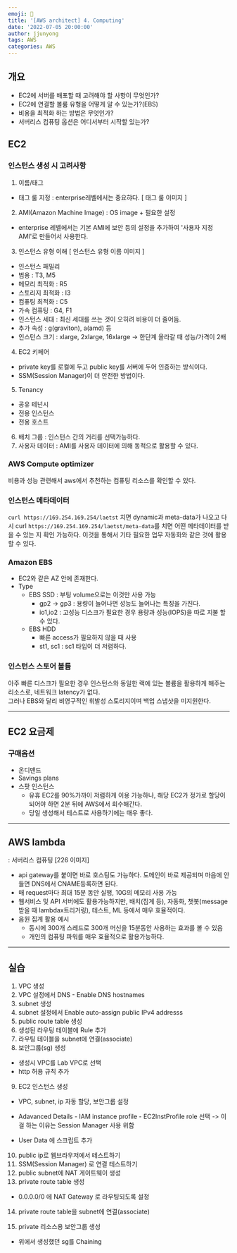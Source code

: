 ```yaml
---
emoji: 🧢
title: '[AWS architect] 4. Computing'
date: '2022-07-05 20:00:00'
author: jjunyong
tags: AWS
categories: AWS
---
```

## 개요
- EC2에 서버를 배포할 때 고려해야 할 사항이 무엇인가?
- EC2에 연결할 볼륨 유형을 어떻게 알 수 있는가?(EBS)
- 비용을 최적화 하는 방법은 무엇인가?
- 서버리스 컴퓨팅 옵션은 어디서부터 시작할 있는가?

## EC2
### 인스턴스 생성 시 고려사항
1. 이름/태그
  - 태그 룰 지정 : enterprise레벨에서는 중요햐다. 
    [ 태그 룰 이미지 ] 
2. AMI(Amazon Machine Image) : OS image + 필요한 설정
  - enterprise 레벨에서는 기본 AMI에 보안 등의 설정을 추가하여 '사용자 지정 AMI'로 만들어서 사용한다.
3. 인스턴스 유형 이해
  [ 인스턴스 유형 이름 이미지 ]
  - 인스턴스 패밀리 
  - 범용 : T3, M5
  - 메모리 최적화 : R5 
  - 스토리지 최적화 : I3 
  - 컴퓨팅 최적화 : C5
  - 가속 컴퓨팅 : G4, F1
  - 인스턴스 세대 : 최신 세대를 쓰는 것이 오히려 비용이 더 줄어듬. 
  - 추가 속성 : g(graviton), a(amd) 등
  - 인스턴스 크기 : xlarge, 2xlarge, 16xlarge -> 한단계 올라갈 때 성능/가격이 2배 

4. EC2 키페어
  - private key를 로컬에 두고 public key를 서버에 두어 인증하는 방식이다.
  - SSM(Session Manager)이 더 안전한 방법이다.   

5. Tenancy
  - 공유 테넌시
  - 전용 인스턴스
  - 전용 호스트
6. 배치 그룹 : 인스턴스 간의 거리를 선택가능하다. 
7. 사용자 데이터 : AMI를 사용자 데이터에 의해 동적으로 활용할 수 있다. 

### AWS Compute optimizer
비용과 성능 관련해서 aws에서 추천하는 컴퓨팅 리소스를 확인할 수 있다. 


### 인스턴스 메타데이터

`curl https://169.254.169.254/laetst` 치면 dynamic과 meta-data가 나오고
다시 curl `https://169.254.169.254/laetst/meta-data`를 치면 어떤 메타데이터를 받을 수 있는 지 확인 가능하다.
이것을 통해서 기타 필요한 업무 자동화와 같은 것에 활용할 수 있다. 

### Amazon EBS
- EC2와 같은 AZ 안에 존재한다. 
- Type
  - EBS SSD : 부팅 volume으로는 이것만 사용 가능
    - gp2 -> gp3 : 용량이 늘어나면 성능도 늘어나는 특징을 가진다. 
    - io1,io2 : 고성능 디스크가 필요한 경우 용량과 성능(IOPS)을 따로 지불 할 수 있다. 
  - EBS HDD 
    - 빠른 access가 필요하지 않을 때 사용
    - st1, sc1 : sc1 타입이 더 저렴하다. 

### 인스턴스 스토어 볼륨
아주 빠른 디스크가 필요한 경우 인스턴스와 동일한 랙에 있는 볼륨을 활용하게 해주는 리소스로, 네트워크 latency가 없다.  
그러나 EBS와 달리 비영구적인 휘발성 스토리지이며 백업 스냅샷을 미지원한다. 

---

## EC2 요금제

### 구매옵션
- 온디맨드
- Savings plans
- 스팟 인스턴스
  - 유휴 EC2를 90%가까이 저렴하게 이용 가능하나, 해당 EC2가 정가로 할당이 되어야 하면 2분 뒤에 AWS에서 회수해간다.
  - 당일 생성해서 테스트로 사용하기에는 매우 좋다. 
---

## AWS lambda
: 서버리스 컴퓨팅 
[226 이미지]
- api gateway를 붙이면 바로 호스팅도 가능하다. 도메인이 바로 제공되며 마음에 안 들면 DNS에서 CNAME등록하면 된다. 
- 매 request마다 최대 15분 동안 실행, 10G의 메모리 사용 가능
- 웹서비스 및 API 서버에도 활용가능하지만, 배치(집계 등), 자동화, 챗봇(message 받을 때 lambdax트리거링), 테스트,  ML 등에서 매우 효율적이다. 
- 음원 집계 활용 예시 
  - 동시에 300개 스레드로 300개 머신을 15분동안 사용하는 효과를 볼 수 있음 
  - 개인의 컴퓨팅 파워를 매우 효율적으로 활용가능하다. 

---
## 실습
1. VPC 생성 
2. VPC 설정에서 DNS - Enable DNS hostnames 
3. subnet 생성
4. subnet 설정에서 Enable auto-assign public IPv4 addresss
5. public route table 생성 
6. 생성된 라우팅 테이블에 Rule 추가 
7. 라우팅 테이블을 subnet에 연결(associate)
8. 보안그룹(sg) 생성 
  - 생성시 VPC를 Lab VPC로 선택
  - http 허용 규칙 추가 
9. EC2 인스턴스 생성 
  - VPC, subnet, ip 자동 할당, 보안그룹 설정
  - Adavanced Details - IAM instance profile - EC2InstProfile role 선택
-> 이걸 하는 이유는 Session Manager 사용 위함 

  -  User Data 에 스크립트 추가 
10. public ip로 웹브라우저에서 테스트하기
11. SSM(Session Manager) 로 연결 테스트하기
12. public subnet에 NAT 게이트웨이 생성
13. private route table 생성 
  - 0.0.0.0/0 에 NAT Gateway 로 라우팅되도록 설정
14. private route table을 subnet에 연결(associate)

15. private 리소스용 보안그룹 생성
  - 위에서 생성했던 sg를 Chaining
